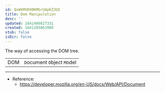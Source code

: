 ```yaml
---
id: QxWkMVD90KMGrUApKZ3UI
title: Dom Manipulation
desc: ''
updated: 1641406827331
created: 1641105063909
stub: false
isDir: false
---
```


The way of accessing the DOM tree. 

|     |                             |
| --- | --------------------------- |
| DOM | `D`ocument `O`bject `M`odel |

---

- Reference:
  - <https://developer.mozilla.org/en-US/docs/Web/API/Document>
